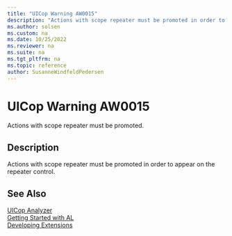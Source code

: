 ```yaml
---
title: "UICop Warning AW0015"
description: "Actions with scope repeater must be promoted in order to appear on the repeater control."
ms.author: solsen
ms.custom: na
ms.date: 10/25/2022
ms.reviewer: na
ms.suite: na
ms.tgt_pltfrm: na
ms.topic: reference
author: SusanneWindfeldPedersen
---
```

[//]: # (START>DO_NOT_EDIT)
[//]: # (IMPORTANT:Do not edit any of the content between here and the END>DO_NOT_EDIT.)
[//]: # (Any modifications should be made in the .xml files in the ModernDev repo.)
# UICop Warning AW0015
Actions with scope repeater must be promoted.

## Description
Actions with scope repeater must be promoted in order to appear on the repeater control.

[//]: # (IMPORTANT: END>DO_NOT_EDIT)
## See Also  
[UICop Analyzer](uicop.md)  
[Getting Started with AL](../devenv-get-started.md)  
[Developing Extensions](../devenv-dev-overview.md)  